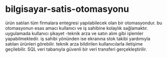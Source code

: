 # bilgisayar-satis-otomasyonu
ürün satılan tüm firmalara entegresi yapılabilecek olan bir otomasyondur. bu otomasyonun esas amacı kullanıcı ve iş sahibine kolaylık sağlamaktır. uygulamada kullanıcı şikayet -teknik arza ve satın alım gibi işlemler yapabilmektedir. iş sahibi yönünden ise ekranına stok takibi yardımıyla satılan ürünleri görebilir. teknik arza bildirilen kullanıcılarla iletişime geçilebilir. SQL veri tabanıyla güvenli bir veri transferi gerçekleştirilir. 

